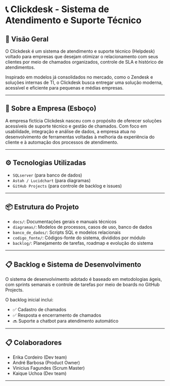 # 📞 Clickdesk - Sistema de Atendimento e Suporte Técnico

## 🧩 Visão Geral

O Clickdesk é um sistema de atendimento e suporte técnico (Helpdesk) voltado para empresas que desejam otimizar o relacionamento com seus clientes por meio de chamados organizados, controle de SLA e histórico de atendimentos.

Inspirado em modelos já consolidados no mercado, como o Zendesk e soluções internas de TI, o Clickdesk busca entregar uma solução moderna, acessível e eficiente para pequenas e médias empresas.

---

## 🏢 Sobre a Empresa (Esboço)

A empresa fictícia Clickdesk nasceu com o propósito de oferecer soluções acessíveis de suporte técnico e gestão de chamados. Com foco em usabilidade, integração e análise de dados, a empresa atua no desenvolvimento de ferramentas voltadas à melhoria da experiência do cliente e à automação dos processos de atendimento.

---

## ⚙️ Tecnologias Utilizadas
- `SQLserver` (para banco de dados)
- `Astah / Lucidchart` (para diagramas)
- `GitHub Projects` (para controle de backlog e issues)

---

## 📦 Estrutura do Projeto

- `docs/`: Documentações gerais e manuais técnicos
- `diagramas/`: Modelos de processos, casos de uso, banco de dados
- `banco_de_dados/`: Scripts SQL e modelos relacionais
- `codigo_fonte/`: Códigos-fonte do sistema, divididos por módulo
- `backlog/`: Planejamento de tarefas, roadmap e evolução do sistema

---

## 📋 Backlog e Sistema de Desenvolvimento

O sistema de desenvolvimento adotado é baseado em metodologias ágeis, com sprints semanais e controle de tarefas por meio de boards no GitHub Projects.

O backlog inicial inclui:

- ✅ Cadastro de chamados
- ✅ Resposta e encerramento de chamados
- 🔜 Suporte a chatbot para atendimento automático

---
## 📋 Colaboradores

- Erika Cordeiro (Dev team)
- André Barbosa (Product Owner)
- Vinicius Fagundes (Scrum Master)
- Kaique Uchoa (Dev team)

---
